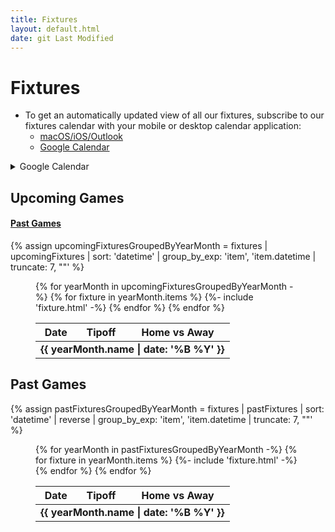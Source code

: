 ```yaml
---
title: Fixtures
layout: default.html
date: git Last Modified
---
```


# Fixtures

* To get an automatically updated view of all our fixtures, subscribe to our fixtures calendar with your mobile or desktop calendar application:
	* [macOS/iOS/Outlook](webcal://calendar.google.com/calendar/ical/ravensbasketballuk%40gmail.com/public/basic.ics)
	* [Google Calendar](https://calendar.google.com/calendar/?cid=https://calendar.google.com/calendar/ical/ravensbasketballuk%40gmail.com/public/basic.ics)

<details>
	<summary>Google Calendar</summary>
	<iframe src="https://calendar.google.com/calendar/embed?src=ravensbasketballuk%40gmail.com&ctz=Europe%2FLondon" style="border: 0" width="800" height="600" frameborder="0" scrolling="no"></iframe>
</details>

<h2 id="upcoming-games">Upcoming Games</h2>

#### [Past Games](./#past-games)

{% assign upcomingFixturesGroupedByYearMonth = fixtures | upcomingFixtures | sort: 'datetime' | group_by_exp: 'item', 'item.datetime | truncate: 7, ""' %}

<figure>
	<table>
		<thead>
			<tr>
				<th>Date</th>
				<th>Tipoff</th>
				<th>Home vs Away</th>
				<!-- <th>Squad</th> -->
			</tr>
		</thead>
		<tbody>
			{% for yearMonth in upcomingFixturesGroupedByYearMonth -%}
				<tr><td colspan="3"><b>{{ yearMonth.name | date: '%B %Y' }}</b></td></tr>
				{% for fixture in yearMonth.items %}
					{%- include 'fixture.html' -%}
				{% endfor %}
			{% endfor %}
		</tbody>
	</table>
</figure>

<h2 id="past-games">Past Games</h2>

{% assign pastFixturesGroupedByYearMonth = fixtures | pastFixtures | sort: 'datetime' | reverse  | group_by_exp: 'item', 'item.datetime | truncate: 7, ""' %}

<figure>
	<table>
		<thead>
			<tr>
				<th>Date</th>
				<th>Tipoff</th>
				<th>Home vs Away</th>
				<!-- <th>Squad</th> -->
			</tr>
		</thead>
		<tbody>
			{% for yearMonth in pastFixturesGroupedByYearMonth -%}
				<tr><td colspan="3"><b>{{ yearMonth.name | date: '%B %Y' }}</b></td></tr>
				{% for fixture in yearMonth.items %}
					{%- include 'fixture.html' -%}
				{% endfor %}
			{% endfor %}
		</tbody>
	</table>
</figure>
